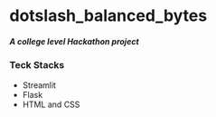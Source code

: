 # dotslash_balanced_bytes
<h5>A college level Hackathon project</h5>


<h3>Teck Stacks</h3>
<ul>
  <li color='red'>Streamlit</li>
  <li>Flask</li>
  <li>HTML and CSS</li>
</ul>
